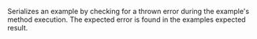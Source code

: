 Serializes an example by checking for a thrown error during the example's method execution. The expected error is found in the examples expected result.
